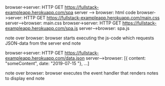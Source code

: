 browser->server: HTTP GET https://fullstack-exampleapp.herokuapp.com/spa
server --> browser: html code
browser->server: HTTP GET https://fullstack-exampleapp.herokuapp.com/main.css
server-->browser: main.css
browser->server: HTTP GET https://fullstack-exampleapp.herokuapp.com/spa.js
server-->browser: spa.js

note over browser:
browser starts executing the js-code
which requests JSON-data from the server
end note

browser->server: HTTP GET https://fullstack-exampleapp.herokuapp.com/data.json
server-->browser: [{ content: "someContent", date: "2019-07-15 "}, ...]

note over browser:
browser executes the event handler
that renders notes to display
end note